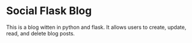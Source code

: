 # Social Flask Blog

This is a blog witten in python and flask. It allows users to create, update, read, and delete blog posts.